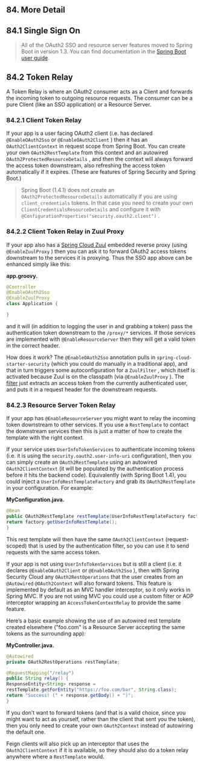 ## 84. More Detail

## 84.1 Single Sign On

> All of the OAuth2 SSO and resource server features moved to Spring Boot in version 1.3. You can find documentation in the [Spring Boot user guide](https://docs.spring.io/spring-boot/docs/current/reference/htmlsingle/).

## 84.2 Token Relay

A Token Relay is where an OAuth2 consumer acts as a Client and forwards the incoming token to outgoing resource requests. The consumer can be a pure Client (like an SSO application) or a Resource Server.

### 84.2.1 Client Token Relay

If your app is a user facing OAuth2 client (i.e. has declared  `@EnableOAuth2Sso`  or  `@EnableOAuth2Client` ) then it has an  `OAuth2ClientContext`  in request scope from Spring Boot. You can create your own  `OAuth2RestTemplate`  from this context and an autowired  `OAuth2ProtectedResourceDetails` , and then the context will always forward the access token downstream, also refreshing the access token automatically if it expires. (These are features of Spring Security and Spring Boot.)

> Spring Boot (1.4.1) does not create an  `OAuth2ProtectedResourceDetails`  automatically if you are using  `client_credentials`  tokens. In that case you need to create your own  `ClientCredentialsResourceDetails`  and configure it with  `@ConfigurationProperties("security.oauth2.client")` .

### 84.2.2 Client Token Relay in Zuul Proxy

If your app also has a [Spring Cloud Zuul](https://cloud.spring.io/spring-cloud.html#netflix-zuul-reverse-proxy) embedded reverse proxy (using  `@EnableZuulProxy` ) then you can ask it to forward OAuth2 access tokens downstream to the services it is proxying. Thus the SSO app above can be enhanced simply like this:

**app.groovy.**  

```java
@Controller
@EnableOAuth2Sso
@EnableZuulProxy
class Application {

}
```

and it will (in addition to logging the user in and grabbing a token) pass the authentication token downstream to the  `/proxy/*`  services. If those services are implemented with  `@EnableResourceServer`  then they will get a valid token in the correct header.

How does it work? The  `@EnableOAuth2Sso`  annotation pulls in  `spring-cloud-starter-security`  (which you could do manually in a traditional app), and that in turn triggers some autoconfiguration for a  `ZuulFilter` , which itself is activated because Zuul is on the classpath (via  `@EnableZuulProxy` ). The [filter](https://github.com/spring-cloud/spring-cloud-security/tree/master/src/main/java/org/springframework/cloud/security/oauth2/proxy/OAuth2TokenRelayFilter.java) just extracts an access token from the currently authenticated user, and puts it in a request header for the downstream requests.

### 84.2.3 Resource Server Token Relay

If your app has  `@EnableResourceServer`  you might want to relay the incoming token downstream to other services. If you use a  `RestTemplate`  to contact the downstream services then this is just a matter of how to create the template with the right context.

If your service uses  `UserInfoTokenServices`  to authenticate incoming tokens (i.e. it is using the  `security.oauth2.user-info-uri`  configuration), then you can simply create an  `OAuth2RestTemplate`  using an autowired  `OAuth2ClientContext`  (it will be populated by the authentication process before it hits the backend code). Equivalently (with Spring Boot 1.4), you could inject a  `UserInfoRestTemplateFactory`  and grab its  `OAuth2RestTemplate`  in your configuration. For example:

**MyConfiguration.java.**  

```java
@Bean
public OAuth2RestTemplate restTemplate(UserInfoRestTemplateFactory factory) {
return factory.getUserInfoRestTemplate();
}
```

This rest template will then have the same  `OAuth2ClientContext`  (request-scoped) that is used by the authentication filter, so you can use it to send requests with the same access token.

If your app is not using  `UserInfoTokenServices`  but is still a client (i.e. it declares  `@EnableOAuth2Client`  or  `@EnableOAuth2Sso` ), then with Spring Security Cloud any  `OAuth2RestOperations`  that the user creates from an  `@Autowired`   `@OAuth2Context`  will also forward tokens. This feature is implemented by default as an MVC handler interceptor, so it only works in Spring MVC. If you are not using MVC you could use a custom filter or AOP interceptor wrapping an  `AccessTokenContextRelay`  to provide the same feature.

Here’s a basic example showing the use of an autowired rest template created elsewhere ("foo.com" is a Resource Server accepting the same tokens as the surrounding app):

**MyController.java.**  

```java
@Autowired
private OAuth2RestOperations restTemplate;

@RequestMapping("/relay")
public String relay() {
ResponseEntity<String> response =
restTemplate.getForEntity("https://foo.com/bar", String.class);
return "Success! (" + response.getBody() + ")";
}
```

If you don’t want to forward tokens (and that is a valid choice, since you might want to act as yourself, rather than the client that sent you the token), then you only need to create your own  `OAuth2Context`  instead of autowiring the default one.

Feign clients will also pick up an interceptor that uses the  `OAuth2ClientContext`  if it is available, so they should also do a token relay anywhere where a  `RestTemplate`  would.

